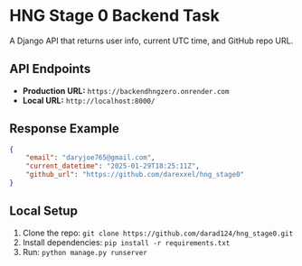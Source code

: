 # HNG Stage 0 Backend Task

A Django API that returns user info, current UTC time, and GitHub repo URL.

## API Endpoints

- **Production URL:** `https://backendhngzero.onrender.com`
- **Local URL:** `http://localhost:8000/`

## Response Example

```json
{
    "email": "daryjoe765@gmail.com",
    "current_datetime": "2025-01-29T18:25:11Z",
    "github_url": "https://github.com/darexxel/hng_stage0"
}
```

## Local Setup

1. Clone the repo: `git clone https://github.com/darad124/hng_stage0.git`
2. Install dependencies: `pip install -r requirements.txt`
3. Run: `python manage.py runserver`
  